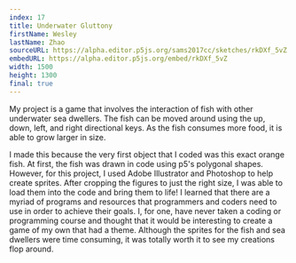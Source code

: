 ```yaml
---
index: 17
title: Underwater Gluttony
firstName: Wesley
lastName: Zhao
sourceURL: https://alpha.editor.p5js.org/sams2017cc/sketches/rkDXf_5vZ
embedURL: https://alpha.editor.p5js.org/embed/rkDXf_5vZ
width: 1500
height: 1300
final: true
---
```


My project is a game that involves the interaction of fish with other
underwater sea dwellers. The fish can be moved around using the up, down,
left, and right directional keys. As the fish consumes more food, it is able
to grow larger in size.

I made this because the very first object that I coded was this exact orange
fish. At first, the fish was drawn in code using p5's polygonal shapes.
However, for this project, I used Adobe Illustrator and
Photoshop to help create sprites. After cropping the figures to just the
right size, I was able to load them into the code and bring them to life!
I learned that there are a myriad of programs and resources that programmers
and coders need to use in order to achieve their goals. I, for one, have never
taken a coding or programming course and thought that it would be interesting
to create a game of my own that had a theme. Although the sprites for the
fish and sea dwellers were time consuming, it was totally worth it to see my
creations flop around.
